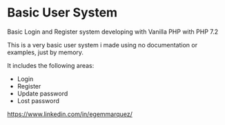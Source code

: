 # Basic User System
Basic Login and Register system developing with Vanilla PHP with PHP 7.2

This is a very basic user system i made using no documentation or examples, just by memory.

It includes the following areas:

- Login
- Register
- Update password
- Lost password

https://www.linkedin.com/in/egemmarquez/
